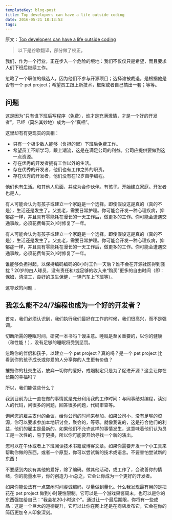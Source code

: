 ```yaml
---
templateKey: blog-post
title: Top developers can have a life outside coding
date: 2016-05-21 18:13:53
tags:
---
```


原文：[Top developers can have a life outside coding](http://www.belenalbeza.com/top-developers-can-have-a-life-outside-coding/)

> 以下是谷歌翻译，部分做了校正。

我们，作为一个行业，正在步入一个危险的境地：我们不仅仅只是希望，而且要求人们下班后继续工作。

忽略了一个职位的候选人，因为他们不参与开源项目；选择谁被裁退，是根据他是否有一个 pet project；希望员工跟上新技术，框架或者自己搞出一套；等等。

## 问题

这是因为“只有谁下班后写程序（免费），谁才是充满激情，才是一个好的开发者”，已经（莫名其妙地）成为一个“真相”。

这里却有有更现实的真相：

- 只有一个极少数人能够（负担的起）下班后免费工作。
- 希望员工不断学习，跟上潮流，这是在满足公司的利益。公司应提供要做到这一点资源。
- 存在优秀的开发者拥有工作以外的生活。
- 存在优秀的开发者，他们也有工作之外的职责。
- 存在优秀的开发者，他们没有在12岁自学编程。

他们也有生活。和其他人见面，并成为合作伙伴。有孩子。开始建立家庭。开发者也是人。

有人可能会认为有孩子或建立一个家庭是一个选择。即使假设这是真的（真的不是），生活还是发生了。父变老，需要日常护理。你可能会开发一种心理疾病，抑郁症一样，并且具有零能耗在漫长的一天工作后，做更多的工作。你可能会遭遇交通事故，必须花费每天2小时修复了一年。

有人可能会认为有孩子或建立一个家庭是一个选择。即使假设这是真的（真的不是），生活还是发生了。父变老，需要日常护理。你可能会开发一种心理疾病，抑郁症一样，并且具有零能耗在漫长的一天工作后，做更多的工作。你可能会遭遇交通事故，必须花费每天2小时修复了一年。

谁能够负担得起，以保持编码编码的8小时工作一天后？谁不会在开源社区得到骚扰？20岁的白人球员，没有责任和/或足够的收入来“购买”更多的自由时间（即：保姆，清洁工，良好的卫生保健，一辆汽车上下班等）。

这导致的问题...

## 我怎么能不24/7编程也成为一个好的开发者？

首先，我们必须认识到，我们执行我们最好在工作的时候，我们很高兴，而不是强调。

切断所需的睡眠时间，研究一本书吗？馊主意。睡眠是至关重要的，以你的健康（和性能！），没有足够的睡眠将受到惩罚。

忽略你的伴侣和孩子，以建立一个 pet project？真的吗？是一个 pet project 比看到你的孩子成长或你爱的人分享你的人生更有价值？

摧毁你的社交生活，放弃一切你的爱好，戒烟制定只是为了促进开源？这会让你在长期的幸福吗？

所以，我们能做些什么？

我到目前为止一直在做的事情就是充分利用我的工作时间：与同事结对编程，读别人的代码，问很多的问题，回答很多问题，代码审查等。

询问您的雇主支付的会议，给你公司的时间来参加。如果公司小，没有足够的资源，你可以要求参加本地研讨会，聚会的，等等。就像我说的，这是符合他们的利益，他们的雇主是最新的。如果他们不允许这样的事情发生，这意味着他们认为员工是一次性的，易于更换，所以你可能要开始寻找一个新的演出。

您可以在午休或者上下班阅读技术书籍或博客文章。如果你需要开发一个小工具来帮助你做的东西，或者一个原型，你可以尝试新的技术或语言。不要害怕尝试新的东西！

不要感到内疚有其他的爱好，除了编码。做其他活动，或工作了，会改善你的情绪，你的能量水平，你的创造力-in总之，它会让你成为一个更好的开发者。

如果你能设法有一点空闲时间虔诚编码，尽量做到量化。什么我发现最有用的是把花在 pet project 做到小时硬性限制。它可以是一个游戏果酱周末，也可以是你的东西强加给自己：“我会花20小时这个”。通过让一个最后期限，你将有一些成品：这是一个巨大的道德提升，它可以让你在网上还是在商店发布它，它会在你的简历更加令人印象深刻。






